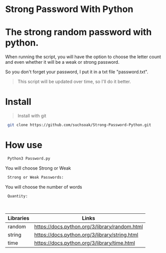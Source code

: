 # Strong Password With Python
# The strong random password with python.

 When running the script, you will have the option to choose the letter count and even whether it will be a weak or strong password.
 
So you don't forget your password, I put it in a txt file "password.txt".

> This script will be updated over time, so I'll do it better.

# Install

> Install with git

```sh
 git clone https://github.com/suchsoak/Strong-Password-Python.git
```

# How use

```sh
 Python3 Password.py
```
You will choose Strong or Weak

```sh
 Strong or Weak Passwords:
```

You will choose the number of words

```sh
 Quantity:
```

<br>

| Libraries |  Links |
| ------ | ------ |
| random | https://docs.python.org/3/library/random.html 
| string| https://docs.python.org/3/library/string.html 
| time | https://docs.python.org/3/library/time.html
